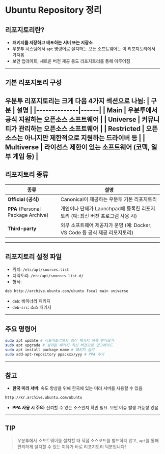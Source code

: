 # Ubuntu Repository 정리
## 리포지토리란?
- **패키지를 저장하고 배포하는 서버 또는 저장소**
- 우분투 시스템에서 `apt` 명령어로 설치하는 모든 소프트웨어는 이 리포지토리에서 가져옴
- 보안 업데이트, 새로운 버전 제공 등도 리포지토리를 통해 이루어짐
---
## 기본 리포지토리 구성
우분투 리포지토리는 크게 다음 4가지 섹션으로 나뉨:
| 구분 | 설명 |
|--------------|------|
| **Main** | 우분투에서 공식 지원하는 오픈소스 소프트웨어 |
| **Universe** | 커뮤니티가 관리하는 오픈소스 소프트웨어 |
| **Restricted** | 오픈소스는 아니지만 제한적으로 지원하는 드라이버 등 |
| **Multiverse** | 라이선스 제한이 있는 소프트웨어 (코덱, 일부 게임 등) |
---
## 리포지토리 종류
| 종류 | 설명 |
|--------------------|------|
| **Official (공식)** | Canonical이 제공하는 우분투 기본 리포지토리 |
| **PPA** (Personal Package Archive) | 개인이나 단체가 Launchpad에 등록한 리포지토리 (예: 최신 버전 프로그램 사용 시) |
| **Third-party** | 외부 소프트웨어 제공자가 운영 (예: Docker, VS Code 등 공식 제공 리포지토리) |
---
## 리포지토리 설정 파일
- 위치: `/etc/apt/sources.list`
- 디렉토리: `/etc/apt/sources.list.d/`
- 형식:
```bash
deb http://archive.ubuntu.com/ubuntu focal main universe
```
- `deb`: 바이너리 패키지
- `deb-src`: 소스 패키지
---
## 주요 명령어
```bash
sudo apt update # 리포지토리에서 최신 패키지 목록 받아오기
sudo apt upgrade # 설치된 패키지 최신 버전으로 업그레이드
sudo apt install package-name # 패키지 설치
sudo add-apt-repository ppa:xxx/yyy # PPA 추가
```
---
## 참고
- **한국 미러 서버**: 속도 향상을 위해 한국에 있는 미러 서버를 사용할 수 있음
```bash
http://kr.archive.ubuntu.com/ubuntu
```
- **PPA 사용 시 주의**: 신뢰할 수 있는 소스인지 확인 필요. 보안 이슈 발생 가능성 있음
---
## TIP
> 우분투에서 소프트웨어를 설치할 때 직접 소스코드를 빌드하지 않고, `apt`를 통해 편리하게 설치할 수 있는 이유가 바로 리포지토리 덕분입니다!
